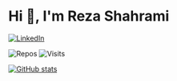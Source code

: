 <!--
**rshahrami/rshahrami** is a ✨ _special_ ✨ repository because its `README.md` (this file) appears on your GitHub profile.

Here are some ideas to get you started:

- 🔭 I’m currently working on ...
- 🌱 I’m currently learning ...
- 👯 I’m looking to collaborate on ...
- 🤔 I’m looking for help with ...
- 💬 Ask me about ...
- 📫 How to reach me: ...
- 😄 Pronouns: ...
- ⚡ Fun fact: ...
-->

# Hi 👋, I'm Reza Shahrami

[![LinkedIn](https://img.shields.io/badge/linkedin-%230077B5.svg?style=for-the-badge&logo=linkedin&logoColor=white)](https://www.linkedin.com/in/rezashahraminia)

![Repos](https://badges.pufler.dev/repos/rshahrami)
![Visits](https://badges.pufler.dev/visits/{username}/{repo})

[![GitHub stats](https://github-readme-stats.vercel.app/api?username=rshahrami&count_private=true)](https://rshahrami.com/)
